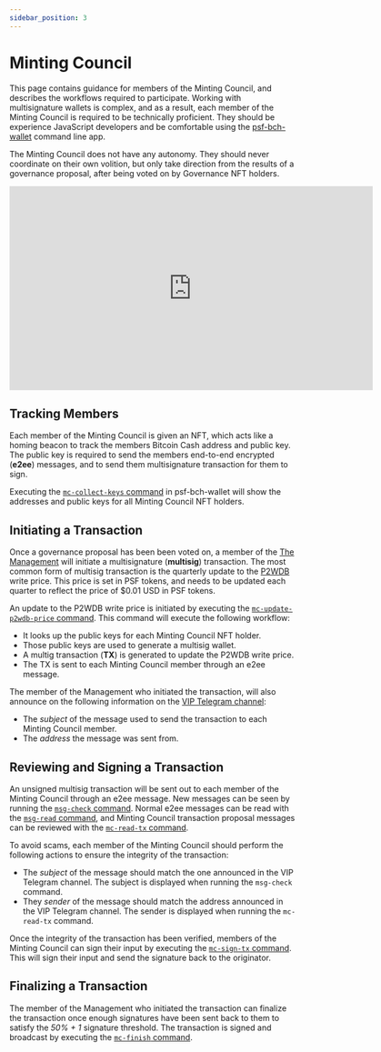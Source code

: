 ```yaml
---
sidebar_position: 3
---
```


# Minting Council
This page contains guidance for members of the Minting Council, and describes the workflows required to participate. Working with multisignature wallets is complex, and as a result, each member of the Minting Council is required to be technically proficient. They should be experience JavaScript developers and be comfortable using the [psf-bch-wallet](https://github.com/Permissionless-Software-Foundation/psf-bch-wallet) command line app.

The Minting Council does not have any autonomy. They should never coordinate on their own volition, but only take direction from the results of a governance proposal, after being voted on by Governance NFT holders.

<iframe width="639" height="359" src="https://www.youtube.com/embed/FOQITW4DTIw" title="Intro: Minting Council" frameborder="0" allow="accelerometer; autoplay; clipboard-write; encrypted-media; gyroscope; picture-in-picture" allowfullscreen></iframe>

## Tracking Members
Each member of the Minting Council is given an NFT, which acts like a homing beacon to track the members Bitcoin Cash address and public key. The public key is required to send the members end-to-end encrypted (**e2ee**) messages, and to send them multisignature transaction for them to sign.

Executing the [`mc-collect-keys` command](https://github.com/Permissionless-Software-Foundation/psf-bch-wallet#psf-bch-wallet-mc-collect-keys) in psf-bch-wallet will show the addresses and public keys for all Minting Council NFT holders.

## Initiating a Transaction
Once a governance proposal has been been voted on, a member of the [The Management](/governance#the-management) will initiate a multisignature (**multisig**) transaction. The most common form of multisig transaction is the quarterly update to the [P2WDB](https://p2wdb.com) write price. This price is set in PSF tokens, and needs to be updated each quarter to reflect the price of $0.01 USD in PSF tokens.

An update to the P2WDB write price is initiated by executing the [`mc-update-p2wdb-price` command](https://github.com/Permissionless-Software-Foundation/psf-bch-wallet#psf-bch-wallet-mc-update-p2wdb-price). This command will execute the following workflow:

- It looks up the public keys for each Minting Council NFT holder.
- Those public keys are used to generate a multisig wallet.
- A multig transaction (**TX**) is generated to update the P2WDB write price.
- The TX is sent to each Minting Council member through an e2ee message.

The member of the Management who initiated the transaction, will also announce on the following information on the [VIP Telegram channel](https://t.me/psf_vip):

- The *subject* of the message used to send the transaction to each Minting Council member.
- The *address* the message was sent from.

## Reviewing and Signing a Transaction
An unsigned multisig transaction will be sent out to each member of the Minting Council through an e2ee message. New messages can be seen by running the [`msg-check` command](https://github.com/Permissionless-Software-Foundation/psf-bch-wallet#psf-bch-wallet-msg-check). Normal e2ee messages can be read with the [`msg-read` command](https://github.com/Permissionless-Software-Foundation/psf-bch-wallet#psf-bch-wallet-msg-read), and Minting Council transaction proposal messages can be reviewed with the [`mc-read-tx` command](https://github.com/Permissionless-Software-Foundation/psf-bch-wallet#psf-bch-wallet-mc-read-tx).

To avoid scams, each member of the Minting Council should perform the following actions to ensure the integrity of the transaction:

- The *subject* of the message should match the one announced in the VIP Telegram channel. The subject is displayed when running the `msg-check` command.
- They *sender* of the message should match the address announced in the VIP Telegram channel. The sender is displayed when running the `mc-read-tx` command.

Once the integrity of the transaction has been verified, members of the Minting Council can sign their input by executing the [`mc-sign-tx` command](https://github.com/Permissionless-Software-Foundation/psf-bch-wallet#psf-bch-wallet-mc-sign-tx). This will sign their input and send the signature back to the originator.

## Finalizing a Transaction
The member of the Management who initiated the transaction can finalize the transaction once enough signatures have been sent back to them to satisfy the *50% + 1* signature threshold. The transaction is signed and broadcast by executing the [`mc-finish` command](https://github.com/Permissionless-Software-Foundation/psf-bch-wallet#psf-bch-wallet-mc-finish).

